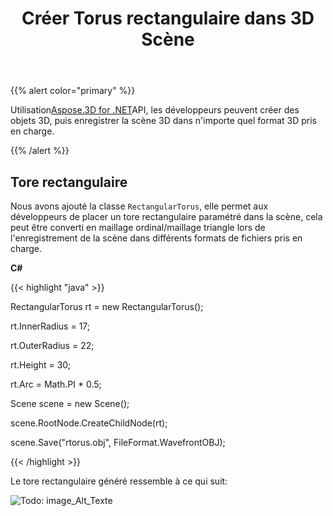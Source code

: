﻿---
title: Créer Torus rectangulaire dans 3D Scène
type: docs
weight: 50
url: /fr/net/create-rectangular-torus-in-3d-scene/
description: En utilisant Aspose.3D for .NET API, les développeurs peuvent créer des objets 3D, puis enregistrer la scène 3D dans n'importe quel format 3D pris en charge.
---
{{% alert color="primary" %}} 

Utilisation[Aspose.3D for .NET](https://products.aspose.com/3d/net/)API, les développeurs peuvent créer des objets 3D, puis enregistrer la scène 3D dans n'importe quel format 3D pris en charge.

{{% /alert %}} 
## **Tore rectangulaire**
Nous avons ajouté la classe `RectangularTorus`, elle permet aux développeurs de placer un tore rectangulaire paramétré dans la scène, cela peut être converti en maillage ordinal/maillage triangle lors de l'enregistrement de la scène dans différents formats de fichiers pris en charge.

**C#**

{{< highlight "java" >}}

 RectangularTorus rt = new RectangularTorus();

rt.InnerRadius = 17;

rt.OuterRadius = 22;

rt.Height = 30;

rt.Arc = Math.PI * 0.5;

Scene scene = new Scene();

scene.RootNode.CreateChildNode(rt);

scene.Save("rtorus.obj", FileFormat.WavefrontOBJ);

{{< /highlight >}}

Le tore rectangulaire généré ressemble à ce qui suit:

![Todo: image_Alt_Texte](create-rectangular-torus-in-3d-scene_1.png)
